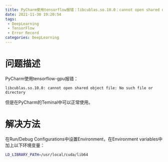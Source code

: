 ```yaml
---
title: PyCharm使用tensorflow报错：libcublas.so.10.0：cannot open shared object file：No such file or directory
date: 2021-11-30 19:20:54
tags:
 - DeepLearning
 - TensorFlow
 - Error Record
categories: DeepLearning
---
```


# 问题描述

PyCharm使用tensorflow-gpu报错：

```
libcublas.so.10.0: cannot open shared object file: No such file or directory
```

但是在PyCharm的Teminal中可以正常使用。

<!-- more -->

# 解决方法

在Run/Debug Configurations中设置Environment，在Environment variables中加上以下环境变量：

```bash
LD_LIBRARY_PATH=/usr/local/cuda/lib64
```

